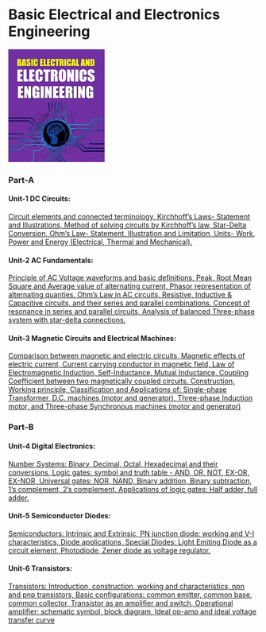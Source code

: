 # Basic Electrical and Electronics Engineering 

![](download.jpeg)

### Part-A 

#### Unit-1 DC Circuits:  

[Circuit elements and connected terminology, Kirchhoff’s Laws- Statement and 
Illustrations, Method of solving circuits by Kirchhoff’s law, Star-Delta 
Conversion, Ohm’s Law- Statement, Illustration and Limitation, Units- Work, 
Power and Energy (Electrical, Thermal and Mechanical).](https://cg2024-gndec.github.io/beeenotes/#dc-circuits)  

#### Unit-2 AC Fundamentals: 

[Principle of AC Voltage waveforms and basic definitions, Peak, Root Mean 
Square and Average value of alternating current, Phasor representation of 
alternating quanties. Ohm’s Law in AC circuits, Resistive, Inductive & 
Capacitive circuits, and their series and parallel combinations. Concept of 
resonance in series and parallel circuits, Analysis of balanced Three-phase 
system with star-delta connections.](https://cg2024-gndec.github.io/beeenotes/#ac-circuits)  

#### Unit-3 Magnetic Circuits and Electrical Machines: 

[Comparison between magnetic and electric circuits, Magnetic effects of electric 
current, Current carrying conductor in magnetic field, Law of Electromagnetic 
Induction, Self-Inductance, Mutual Inductance, Coupling Coefficient between 
two magnetically coupled circuits. Construction, Working principle, 
Classification and Applications of: Single-phase Transformer, D.C. machines 
(motor and generator), Three-phase Induction motor, and Three-phase 
Synchronous machines (motor and generator)](https://cg2024-gndec.github.io/beeenotes/#magnetic-circuits) 

### Part-B 

#### Unit-4 Digital Electronics: 

[Number Systems: Binary, Decimal, Octal, Hexadecimal and their conversions, 
Logic gates: symbol and truth table - AND, OR, NOT, EX-OR, EX-NOR, Universal 
gates: NOR, NAND, Binary addition, Binary subtraction, 1’s complement, 2’s 
complement, Applications of logic gates: Half adder, full adder.](https://cg2024-gndec.github.io/beeenotes/#digital-electronics) 
#### Unit-5 Semiconductor Diodes: 
[Semiconductors: Intrinsic and Extrinsic, PN junction diode: working and V-I 
characteristics, Diode applications, Special Diodes: Light Emiting Diode as a 
circuit element, Photodiode, Zener diode as voltage regulator.](https://cg2024-gndec.github.io/beeenotes/#semiconductor) 

#### Unit-6 Transistors: 

[Transistors: Introduction, construction, working and characteristics, npn and 
pnp transistors, Basic configurations: common emitter, common base, common 
collector, Transistor as an amplifier and switch, Operational amplifier: 
schematic symbol, block diagram, Ideal op-amp and ideal voltage transfer 
curve](https://cg2024-gndec.github.io/beeenotes/#transistors)
